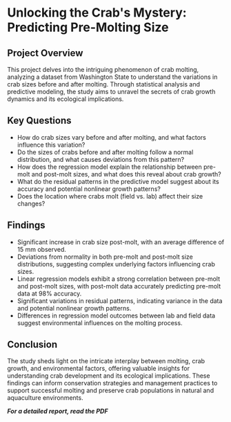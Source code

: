 # Unlocking the Crab's Mystery: Predicting Pre-Molting Size

## Project Overview
This project delves into the intriguing phenomenon of crab molting, analyzing a dataset from Washington State to understand the variations in crab sizes before and after molting. Through statistical analysis and predictive modeling, the study aims to unravel the secrets of crab growth dynamics and its ecological implications.

## Key Questions
 - How do crab sizes vary before and after molting, and what factors influence this variation?
 - Do the sizes of crabs before and after molting follow a normal distribution, and what causes deviations from this pattern?
 - How does the regression model explain the relationship between pre-molt and post-molt sizes, and what does this reveal about crab growth?
 - What do the residual patterns in the predictive model suggest about its accuracy and potential nonlinear growth patterns?
 - Does the location where crabs molt (field vs. lab) affect their size changes?

## Findings
 - Significant increase in crab size post-molt, with an average difference of 15 mm observed.
 - Deviations from normality in both pre-molt and post-molt size distributions, suggesting complex underlying factors influencing crab sizes.
 - Linear regression models exhibit a strong correlation between pre-molt and post-molt sizes, with post-molt data accurately predicting pre-molt data at 98% accuracy.
 - Significant variations in residual patterns, indicating variance in the data and potential nonlinear growth patterns.
 - Differences in regression model outcomes between lab and field data suggest environmental influences on the molting process.

## Conclusion
The study sheds light on the intricate interplay between molting, crab growth, and environmental factors, offering valuable insights for understanding crab development and its ecological implications. These findings can inform conservation strategies and management practices to support successful molting and preserve crab populations in natural and aquaculture environments.

***For a detailed report, read the PDF***

